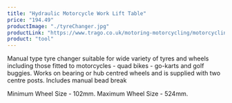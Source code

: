 ```yaml
---
title: "Hydraulic Motorcycle Work Lift Table"
price: "194.49"
productImage: "./tyreChanger.jpg"
productLink: "https://www.trago.co.uk/motoring-motorcycling/motorcycling-accessories/motorcycling-tools/sealey-tools-motorcycle-mini-tyre-changer-tc965.html"
product: "tool"
---
```

Manual type tyre changer suitable for wide variety of tyres and wheels including those fitted to motorcycles - quad bikes - go-karts and golf buggies. Works on bearing or hub centred wheels and is supplied with two centre posts. Includes manual bead break

Minimum Wheel Size - 102mm. Maximum Wheel Size - 524mm. 